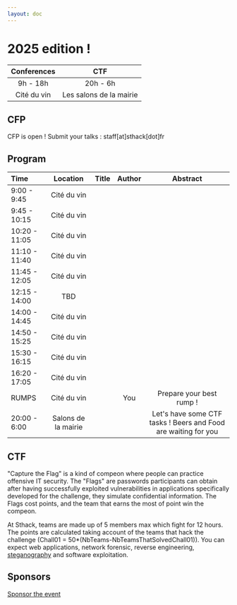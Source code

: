 ```yaml
---
layout: doc
---
```


# 2025 edition !

| Conferences |           CTF           |
| :---------: | :---------------------: |
|  9h - 18h   |        20h - 6h         |
| Cité du vin | Les salons de la mairie |

## CFP

CFP is open ! Submit your talks : staff[at]sthack[dot]fr

## Program

| Time          |      Location       | Title | Author |                            Abstract                            |
| :------------ | :-----------------: | :---: | :----: | :------------------------------------------------------------: |
| 9:00 - 9:45   |     Cité du vin     |       |        |                                                                |
| 9:45 - 10:15  |     Cité du vin     |       |        |                                                                |
| 10:20 - 11:05 |     Cité du vin     |       |        |                                                                |
| 11:10 - 11:40 |     Cité du vin     |       |        |                                                                |
| 11:45 - 12:05 |     Cité du vin     |       |        |                                                                |
| 12:15 - 14:00 |         TBD         |       |        |                                                                |
| 14:00 - 14:45 |     Cité du vin     |       |        |                                                                |
| 14:50 - 15:25 |     Cité du vin     |       |        |                                                                |
| 15:30 - 16:15 |     Cité du vin     |       |        |                                                                |
| 16:20 - 17:05 |     Cité du vin     |       |        |                                                                |
| RUMPS         |     Cité du vin     |       |  You   |                    Prepare your best rump !                    |
| 20:00 - 6:00  | Salons de la mairie |       |        | Let's have some CTF tasks ! Beers and Food are waiting for you |

## CTF

"Capture the Flag" is a kind of compeon where people can practice offensive IT security. The "Flags" are passwords participants can obtain after having successfully exploited vulnerabilities in applications specifically developed for the challenge, they simulate confidential information. The Flags cost points, and the team that earns the most of point win the compeon.

At Sthack, teams are made up of 5 members max which fight for 12 hours. The points are calculated taking account of the teams that hack the challenge (Chall01 = 50\*(NbTeams-NbTeamsThatSolvedChall01)). You can expect web applications, network forensic, reverse engineering, [steganography](https://www.youtube.com/watch?v=dQw4w9WgXcQ) and software exploitation.

## Sponsors

[Sponsor the event](link)

|     |     |     |
| --- | --- | --- |
